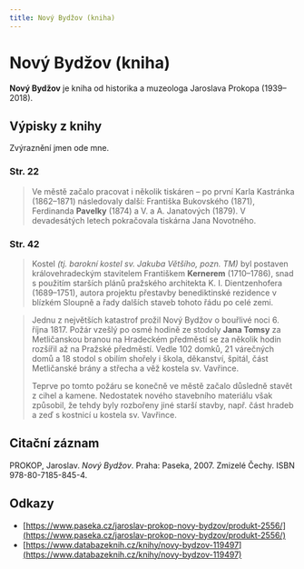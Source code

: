 ```yaml
---
title: Nový Bydžov (kniha)
---
```


# Nový Bydžov (kniha)

**Nový Bydžov** je kniha od historika a muzeologa Jaroslava Prokopa (1939–2018).


## Výpisky z knihy

Zvýraznění jmen ode mne.


### Str. 22

> Ve městě začalo pracovat i několik tiskáren – po první Karla Kastránka (1862–1871) následovaly další: Františka Bukovského (1871), Ferdinanda **Pavelky** (1874) a V. a A. Janatových (1879). V devadesátých letech pokračovala tiskárna Jana Novotného.

### Str. 42

> Kostel _(tj. barokní kostel sv. Jakuba Většího, pozn. TM)_ byl postaven královehradeckým stavitelem Františkem **Kernerem** (1710–1786), snad s použitím starších plánů pražského architekta K. I. Dientzenhofera (1689–1751), autora projektu přestavby benediktinské rezidence v blízkém Sloupně a řady dalších staveb tohoto řádu po celé zemi.

> Jednu z největších katastrof prožil Nový Bydžov o bouřlivé noci 6. října 1817. Požár vzešlý po osmé hodině ze stodoly **Jana Tomsy** za Metličanskou branou na Hradeckém předměstí se za několik hodin rozšířil až na Pražské předměstí. Vedle 102 domků, 21 várečných domů a 18 stodol s obilím shořely i škola, děkanství, špitál, část Metličanské brány a střecha a věž kostela sv. Vavřince.
>
> Teprve po tomto požáru se konečně ve městě začalo důsledně stavět z cihel a kamene. Nedostatek nového stavebního materiálu však způsobil, že tehdy byly rozbořeny jiné starší stavby, např. část hradeb a zeď s kostnicí u kostela sv. Vavřince.


## Citační záznam

PROKOP, Jaroslav. _Nový Bydžov_. Praha: Paseka, 2007. Zmizelé Čechy. ISBN 978-80-7185-845-4.


## Odkazy

- [https://www.paseka.cz/jaroslav-prokop-novy-bydzov/produkt-2556/](https://www.paseka.cz/jaroslav-prokop-novy-bydzov/produkt-2556/)
- [https://www.databazeknih.cz/knihy/novy-bydzov-119497](https://www.databazeknih.cz/knihy/novy-bydzov-119497)
